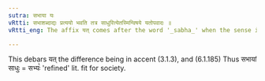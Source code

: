 ```yaml
---
sutra: सभाया यः
vRtti: सभाशब्दाद्यः प्रत्ययो भवति तत्र साधुरित्येतस्मिन्विषये यतोपवादः ॥
vRtti_eng: The affix यत् comes after the word '_sabha_' when the sense is 'excellent with regard thereto.'

---
```

This debars यत् the difference being in accent (3.1.3), and (6.1.185) Thus सभायां साधुः = सभ्यः꣡ 'refined' lit. fit for society.